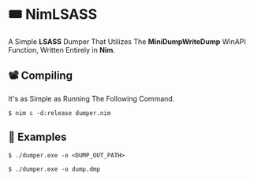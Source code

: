 
# 🎟️ NimLSASS

A Simple **LSASS** Dumper That Utilizes The **MiniDumpWriteDump** WinAPI Function, Written Entirely in **Nim**.

## 📽️ Compiling
It's as Simple as Running The Following Command.
```
$ nim c -d:release dumper.nim
```
## 👀 Examples
```
$ ./dumper.exe -o <DUMP_OUT_PATH>
```
```
$ ./dumper.exe -o dump.dmp
```
